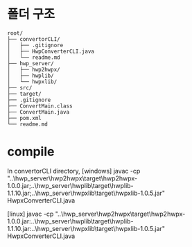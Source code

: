 # 폴더 구조
```
root/
├── convertorCLI/
│   ├── .gitignore
│   ├── HwpConverterCLI.java
│   └── readme.md
├── hwp_server/
│   ├── hwp2hwpx/
│   ├── hwplib/
│   └── hwpxlib/
├── src/
├── target/
├── .gitignore
├── ConvertMain.class
├── ConvertMain.java
├── pom.xml
└── readme.md
```

# compile
In convertorCLI directory,
[windows]
javac -cp "..\hwp_server\hwp2hwpx\target\hwp2hwpx-1.0.0.jar;..\hwp_server\hwplib\target\hwplib-1.1.10.jar;..\hwp_server\hwpxlib\target\hwpxlib-1.0.5.jar" HwpxConverterCLI.java

[linux]
javac -cp "..\hwp_server\hwp2hwpx\target\hwp2hwpx-1.0.0.jar:..\hwp_server\hwplib\target\hwplib-1.1.10.jar:..\hwp_server\hwpxlib\target\hwpxlib-1.0.5.jar" HwpxConverterCLI.java
